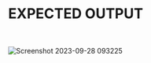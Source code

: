 <h1><b>EXPECTED OUTPUT</b></h1> <br>

![Screenshot 2023-09-28 093225](https://github.com/sIUzyy/comms-matrix-r/assets/122611993/101e8640-6786-45a3-af82-b7152871a6d2)
